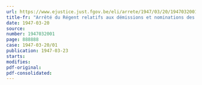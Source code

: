 ```yaml
---
url: https://www.ejustice.just.fgov.be/eli/arrete/1947/03/20/1947032001/justel
title-fr: "Arrêté du Régent relatifs aux démissions et nominations des ministres"
date: 1947-03-20
source:
number: 1947032001
page: 888888
case: 1947-03-20/01
publication: 1947-03-23
starts:
modifies:
pdf-original:
pdf-consolidated:
---
```


